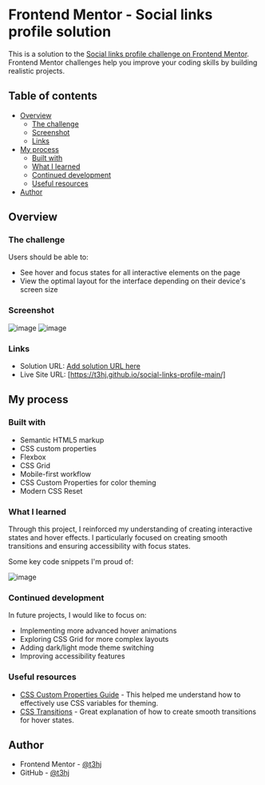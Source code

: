 # Frontend Mentor - Social links profile solution

This is a solution to the [Social links profile challenge on Frontend Mentor](https://www.frontendmentor.io/challenges/social-links-profile-UG32l9m6dQ). Frontend Mentor challenges help you improve your coding skills by building realistic projects. 

## Table of contents

- [Overview](#overview)
  - [The challenge](#the-challenge)
  - [Screenshot](#screenshot)
  - [Links](#links)
- [My process](#my-process)
  - [Built with](#built-with)
  - [What I learned](#what-i-learned)
  - [Continued development](#continued-development)
  - [Useful resources](#useful-resources)
- [Author](#author)

## Overview

### The challenge

Users should be able to:

- See hover and focus states for all interactive elements on the page
- View the optimal layout for the interface depending on their device's screen size

### Screenshot

![image](https://github.com/user-attachments/assets/99e6db0c-beab-4be5-bb4a-ceadfb920264) ![image](https://github.com/user-attachments/assets/fb06c5a9-de36-43c1-819b-52fb089a9c81)



### Links

- Solution URL: [Add solution URL here](https://your-solution-url.com)
- Live Site URL: [https://t3hj.github.io/social-links-profile-main/]

## My process

### Built with

- Semantic HTML5 markup
- CSS custom properties
- Flexbox
- CSS Grid
- Mobile-first workflow
- CSS Custom Properties for color theming
- Modern CSS Reset

### What I learned

Through this project, I reinforced my understanding of creating interactive states and hover effects. I particularly focused on creating smooth transitions and ensuring accessibility with focus states.

Some key code snippets I'm proud of:

![image](https://github.com/user-attachments/assets/2a138062-e7a2-4f3e-9e1c-e322589720cc)


### Continued development

In future projects, I would like to focus on:

- Implementing more advanced hover animations
- Exploring CSS Grid for more complex layouts
- Adding dark/light mode theme switching
- Improving accessibility features

### Useful resources

- [CSS Custom Properties Guide](https://developer.mozilla.org/en-US/docs/Web/CSS/Using_CSS_custom_properties) - This helped me understand how to effectively use CSS variables for theming.
- [CSS Transitions](https://developer.mozilla.org/en-US/docs/Web/CSS/CSS_Transitions/Using_CSS_transitions) - Great explanation of how to create smooth transitions for hover states.

## Author

- Frontend Mentor - [@t3hj](https://www.frontendmentor.io/profile/t3hj)
- GitHub - [@t3hj](https://github.com/t3hj)
